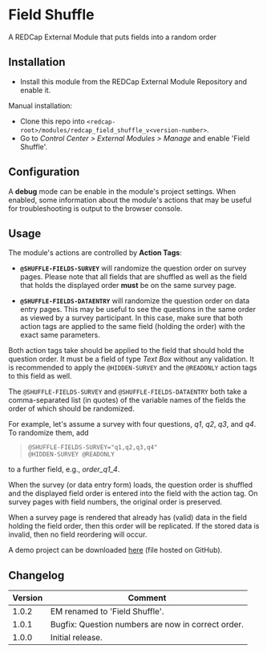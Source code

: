 # Field Shuffle

A REDCap External Module that puts fields into a random order

## Installation

- Install this module from the REDCap External Module Repository and enable it.

Manual installation:

- Clone this repo into `<redcap-root>/modules/redcap_field_shuffle_v<version-number>`.
- Go to _Control Center > External Modules > Manage_ and enable 'Field Shuffle'.

## Configuration

A **debug** mode can be enable in the module's project settings. When enabled, some information about the module's actions that may be useful for troubleshooting is output to the browser console.

## Usage

The module's actions are controlled by **Action Tags**: 

- **`@SHUFFLE-FIELDS-SURVEY`** will randomize the question order on survey pages. Please note that all fields that are shuffled as well as the field that holds the displayed order **must** be on the same survey page.

- **`@SHUFFLE-FIELDS-DATAENTRY`** will randomize the question order on data entry pages. This may be useful to see the questions in the same order as viewed by a survey participant. In this case, make sure that both action tags are applied to the same field (holding the order) with the exact same parameters.

Both action tags take should be applied to the field that should hold the question order. It must be a field of type _Text Box_ without any validation. It is recommended to apply the `@HIDDEN-SURVEY` and the `@READONLY` action tags to this field as well.

The `@SHUFFLE-FIELDS-SURVEY` and `@SHUFFLE-FIELDS-DATAENTRY` both take a comma-separated list (in quotes) of the variable names of the fields the order of which should be randomized.

For example, let's assume a survey with four questions, _q1_, _q2_, _q3_, and _q4_. To randomize them, add  
> `@SHUFFLE-FIELDS-SURVEY="q1,q2,q3,q4"`  
> `@HIDDEN-SURVEY @READONLY`

to a further field, e.g., _order_q1_4_. 

When the survey (or data entry form) loads, the question order is shuffled and the displayed field order is entered into the field with the action tag. On survey pages with field numbers, the original order is preserved.

When a survey page is rendered that already has (valid) data in the field holding the field order, then this order will be replicated. If the stored data is invalid, then no field reordering will occur.

A demo project can be downloaded [here](https://raw.githubusercontent.com/grezniczek/redcap_field_shuffle/main/demo/FieldShuffleDemo.REDCap.xml) (file hosted on GitHub).

## Changelog

Version | Comment
------- | -------------
1.0.2   | EM renamed to 'Field Shuffle'.
1.0.1   | Bugfix: Question numbers are now in correct order.
1.0.0   | Initial release.
